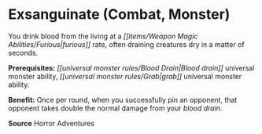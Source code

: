 ﻿---
cssclass: [feats]

---
# Exsanguinate (Combat, Monster)

You drink blood from the living at a _[[items/Weapon Magic Abilities/Furious|furious]]_ rate, often draining creatures dry in a matter of seconds.

**Prerequisites:** _[[universal monster rules/Blood Drain|Blood drain]]_ universal monster ability, _[[universal monster rules/Grab|grab]]_ universal monster ability.

**Benefit:** Once per round, when you successfully pin an opponent, that opponent takes double the normal damage from your _blood drain_.

**Source** Horror Adventures